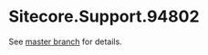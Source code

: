 # Sitecore.Support.94802

See [master branch](https://github.com/sitecoresupport/Sitecore.Support.94802) for details.